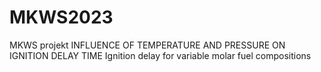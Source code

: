 # MKWS2023
MKWS projekt
INFLUENCE OF TEMPERATURE AND
PRESSURE ON IGNITION DELAY
TIME
Ignition delay for variable molar fuel compositions
